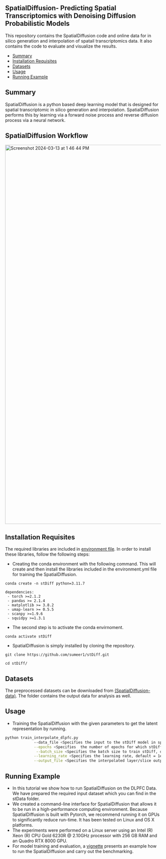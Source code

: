 


SpatialDiffusion- Predicting Spatial Transcriptomics with Denoising Diffusion Probabilistic Models
---------------------------------------------------------------------------------------------------------
This repository contains the  SpatialDiffusion code and online data for in silico generation and interpolation of spatail transcriptomics data. It also contains the code to evaluate and visualize the  results. 
* [Summary](#Summary)
* [Installation Requisites](#Installation-Requisites )
* [Datasets](#Datasets)
* [Usage](#Usage)
* [Running Example](#Running-Example)



 Summary
 -------
SpatialDiffusion is a python based deep learning model that is designed for spatial transcriptomic in silico generation and interpolation. 
SpatialDiffusion performs this by learning via a forward noise process and reverse diffusion process via a neural network.

SpatialDiffusion Workflow
-----------------


<img width="1224" alt="Screenshot 2024-03-13 at 1 46 44 PM" src="https://github.com/sumeer1/stDiff/assets/70262340/c74278cb-bbbb-4061-ad95-8d64a001a08c">









Installation Requisites 
-----------------------

The required libraries are included in [environment file](https://github.com/sumeer1/scAEGAN/blob/main/environment.yml). In order to install these libraries, follow the following steps:

* Creating the conda environment with the following command. This will create and then install the libraries included in the environment.yml file for training the SpatialDiffusion.
```
conda create -n stDiff python=3.11.7

dependencies:
 - torch >=2.1.2
 - pandas >= 2.1.4
 - matplotlib >= 3.8.2
 - umap-learn >= 0.5.5
 - scanpy >=1.9.6
 - squidpy >=1.3.1
 ```

* The second step is to activate the conda envirnoment. 
```
conda activate stDiff      
```



	



* SpatialDiffusion is simply installed by cloning the repository.
```
git clone https://github.com/sumeer1/stDiff.git

cd stDiff/
```

Datasets
---------

The preprocessed datasets can be downloaded from [(SpatialDiffusion-data)](https://drive.google.com/drive/folders/1gjwjor6MBrUm4yAiOcCUMkfXYZobojvN?usp=share_link). The folder contains the output data for analysis as well.

Usage
------
*  Training the SpatialDiffusion with the given parameters to get the latent representation by running. 
```bash
python train_interpolate_dlpfc.py
             --data_file <Specifies the input to the stDiff model in spot by gene format> \
             --epochs <Specifies  the number of epochs for which stDiff is trained, default=300> \
              --batch_size <Specifies the batch size to train stDiff, default=4>  \
             --learning_rate <Specifies the learning rate, default = 1e-3> \
             --output_file <Specifies the interpolated layer/slice output from the stDiff > \
```




 Running Example
 ---------------
*   In this tutorial we show how to run SpatialDiffusion  on the DLPFC Data. We have 
prepared the required input dataset which you can find in the stData folder. 
*   We created a command-line interface for SpatialDiffusion that allows it to be run in a high-performance computing environment. Because SpatialDiffusion is built with Pytorch, we recommend running it on GPUs to significantly reduce run-time. It has been tested on Linux and OS X platforms.
*   The experiments were performed on a Linux server using an Intel (R) Xeon (R) CPU Gold 6230R @ 2.10GHz processor with 256 GB RAM and an Quadro RTX 8000 GPU.
 * For model training and evaluation, a [vignette](https://github.com/sumeer1/stDiff/blob/main/notebooks/stDiff_dlpfc_analysis.ipynb) presents an example how to run the SpatialDiffusion and carry out the benchmarking.
 
 



